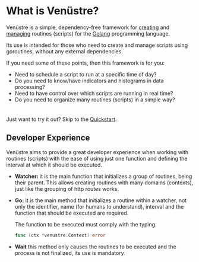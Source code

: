 # What is Venüstre?

Venüstre is a simple, dependency-free framework for [creating]() and [managing]() routines (scripts) for the [Golang]() programming language.

Its use is intended for those who need to create and manage scripts using goroutines, without any external dependencies.

If you need some of these points, then this framework is for you:
- Need to schedule a script to run at a specific time of day?
- Do you need to know/have indicators and histograms in data processing?
- Need to have control over which scripts are running in real time?
- Do you need to organize many routines (scripts) in a simple way?

<div class="tip custom-block" style="padding-top: 8px">

Just want to try it out? Skip to the [Quickstart](./getting-started.md).

</div>

## Developer Experience

Venüstre aims to provide a great developer experience when working with routines (scripts) with the ease of using just one function and defining the interval at which it should be executed.

- **Watcher:** it is the main function that initializes a group of routines, being their parent. This allows creating routines with many domains (contexts), just like the grouping of http routes works.

- **Go:** it is the main method that initializes a routine within a watcher, not only the identifier, name (for humans to understand), interval and the function that should be executed are required.

  The function to be executed must comply with the typing.
  ```go
  func (ctx *venustre.Context) error
  ```

- **Wait** this method only causes the routines to be executed and the process is not finalized, its use is mandatory.
